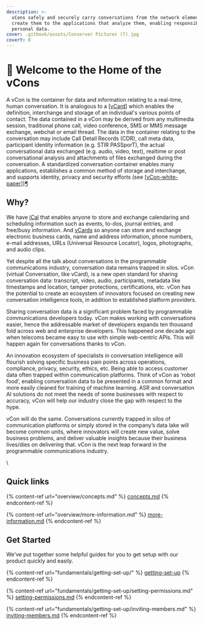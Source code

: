 ```yaml
---
description: >-
  vCons safely and securely carry conversations from the network elements that
  create them to the applications that analyze them, enabling responsible use of
  personal data.
cover: .gitbook/assets/Conserver Pictures (7).jpg
coverY: 0
---
```


# 👋 Welcome to the Home of the vCons

A vCon is the container for data and information relating to a real-time, human conversation. It is analogous to a \[[vCard](https://datatracker.ietf.org/doc/html/draft-petrie-vcon#vCard)] which enables the definition, interchange and storage of an individual's various points of contact. The data contained in a vCon may be derived from any multimedia session, traditional phone call, video conference, SMS or MMS message exchange, webchat or email thread. The data in the container relating to the conversation may include Call Detail Records (CDR), call meta data, participant identity information (e.g. STIR PASSporT), the actual conversational data exchanged (e.g. audio, video, text), realtime or post conversational analysis and attachments of files exchanged during the conversation. A standardized conversation container enables many applications, establishes a common method of storage and interchange, and supports identity, privacy and security efforts (see \[[vCon-white-paper](https://datatracker.ietf.org/doc/html/draft-petrie-vcon#vCon-white-paper)])[¶](https://datatracker.ietf.org/doc/html/draft-petrie-vcon#section-abstract-1)

## Why?

We have [iCal](https://en.wikipedia.org/wiki/ICalendar) that enables anyone to store and exchange calendaring and scheduling information such as events, to-dos, journal entries, and free/busy information. And [vCards](https://en.wikipedia.org/wiki/VCard) so anyone can store and exchange electronic business cards, name and address information, phone numbers, e-mail addresses, URLs (Universal Resource Locator), logos, photographs, and audio clips.&#x20;

Yet despite all the talk about conversations in the programmable communications industry, conversation data remains trapped in silos. vCon (virtual Conversation, like vCard), is a new open standard for sharing conversation data: transcript, video, audio, participants, metadata like timestamps and location, tamper protections, certifications, etc. vCon has the potential to create an ecosystem of innovators focused on creating new conversation intelligence tools, in addition to established platform providers.

Sharing conversation data is a significant problem faced by programmable communications developers today. vCon makes working with conversations easier, hence the addressable market of developers expands ten thousand fold across web and enterprise developers. This happened one decade ago when telecoms became easy to use with simple web-centric APIs. This will happen again for conversations thanks to vCon.&#x20;

An innovation ecosystem of specialists in conversation intelligence will flourish solving specific business pain points across operations, compliance, privacy, security, ethics, etc. Being able to access customer data often trapped within communication platforms. Think of vCon as ‘robot food’, enabling conversation data to be presented in a common format and more easily cleaned for training of machine learning. ASR and conversation AI solutions do not meet the needs of some businesses with respect to accuracy, vCon will help our industry close the gap with respect to the hype.

vCon will do the same. Conversations currently trapped in silos of communication platforms or simply stored in the company’s data lake will become common units, where innovators will create new value, solve business problems, and deliver valuable insights because their business lives/dies on delivering that. vCon is the next leap forward in the programmable communications industry.

\


## Quick links

{% content-ref url="overview/concepts.md" %}
[concepts.md](overview/concepts.md)
{% endcontent-ref %}

{% content-ref url="overview/more-information.md" %}
[more-information.md](overview/more-information.md)
{% endcontent-ref %}

## Get Started

We've put together some helpful guides for you to get setup with our product quickly and easily.

{% content-ref url="fundamentals/getting-set-up/" %}
[getting-set-up](fundamentals/getting-set-up/)
{% endcontent-ref %}

{% content-ref url="fundamentals/getting-set-up/setting-permissions.md" %}
[setting-permissions.md](fundamentals/getting-set-up/setting-permissions.md)
{% endcontent-ref %}

{% content-ref url="fundamentals/getting-set-up/inviting-members.md" %}
[inviting-members.md](fundamentals/getting-set-up/inviting-members.md)
{% endcontent-ref %}
